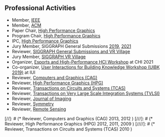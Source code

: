 ## Professional Activities

* Member, [IEEE](http://ieee.org)
* Member, [ACM](http://acm.org)
* Paper Chair, [High Performance Graphics](https://www.highperformancegraphics.org/2022/)
* Program Chair, [High Performance Graphics](https://www.highperformancegraphics.org/2021/)
* IPC, [High Performance Graphics](https://www.highperformancegraphics.org/2020/)
* Jury Member, SIGGRAPH General Submissions [2019](https://s2019.siggraph.org/), [2021](https://s2021.siggraph.org/)
* Reviewer, [SIGGRAPH General Submissions and VR Village](http://s2017.siggraph.org/)
* Jury Member, [SIGGRAPH VR Village](http://s2017.siggraph.org/)
* Organizer, [Esports and High-Performance HCI Workshop](https://ehphci.org/) at CHI 2021
* Co-organizer, [User Interactions for Building Knowledge Workshop (UIBK 2019)](https://dl.acm.org/doi/10.1145/3308557.3313122) at IUI
* Reviewer, [Computers and Graphics (CAG)](https://www.journals.elsevier.com/computers-and-graphics/)
* Reviewer, [High Performance Graphics (HPG)](http://www.highperformancegraphics.org/)
* Reviewer, [Transactions on Circuits and Systems (TCAS)](http://ieeexplore.ieee.org/xpl/RecentIssue.jsp?punumber=8919)
* Reviewer, [Transactions on Very Large Scale Integration Systems (TVLSI)](http://ieeexplore.ieee.org/xpl/RecentIssue.jsp?punumber=92)
* Reviewer, [Journal of Imaging](http://www.mdpi.com/journal/jimaging)
* Reviewer, [Symmetry](http://www.mdpi.com/journal/symmetry)
* Reviewer, [Remote Sensing](https://www.mdpi.com/journal/remotesensing)

[//]: # (* Reviewer, Computers and Graphics (CAG) 2013, 2012 )
[///]: # (* Reviewer, High Performance Graphics (HPG) 2012, 2011, 2009 )
[////]: # (* Reviewer, Transactions on Circuits and Systems (TCAS) 2010 )
